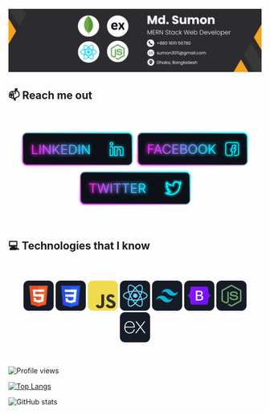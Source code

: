 ![I am a Junior Front-end developer. ](https://github.com/mohammad-sumon/mohammad-sumon/blob/main/icons/github_cover.jpeg)

## :mailbox: Reach me out

<br />

[<p align="center"><img height="75" src="https://github.com/mohammad-sumon/mohammad-sumon/blob/main/icons/Linkedin.png">](https://www.linkedin.com/in/md-sumon-/)[<img height="75" src="https://github.com/mohammad-sumon/mohammad-sumon/blob/main/icons/Facebook.png">](https://www.facebook.com/sumon0204/)[<img height="75" src="https://github.com/mohammad-sumon/mohammad-sumon/blob/main/icons/Twitter.png"> </p>](https://twitter.com/sumon3011)

<br />

## :computer: Technologies that I know
<br>
<p align="center">
<img src="https://github.com/mohammad-sumon/mohammad-sumon/blob/main/icons/HTML.png"/>
<img src="https://github.com/mohammad-sumon/mohammad-sumon/blob/main/icons/css.png"/>
<img src="https://github.com/mohammad-sumon/mohammad-sumon/blob/main/icons/JavaScript.png"/>
<img src="https://github.com/mohammad-sumon/mohammad-sumon/blob/main/icons/react.png"/>
<img src="https://github.com/mohammad-sumon/mohammad-sumon/blob/main/icons/tailwind.png"/>
<img src="https://github.com/mohammad-sumon/mohammad-sumon/blob/main/icons/Bootsrap.png"/>
<img src="https://github.com/mohammad-sumon/mohammad-sumon/blob/main/icons/node.png"/>
<img src="https://github.com/mohammad-sumon/mohammad-sumon/blob/main/icons/express.png"/>
</p><br/>


![Profile views](https://gpvc.arturio.dev/mohammad-sumon)   


[![Top Langs](https://github-readme-stats.vercel.app/api/top-langs/?username=mohammad-sumon)](https://github.com/anuraghazra/github-readme-stats)

![GitHub stats](https://github-readme-stats.vercel.app/api?username=mohammad-sumon&show_icons=true)  

